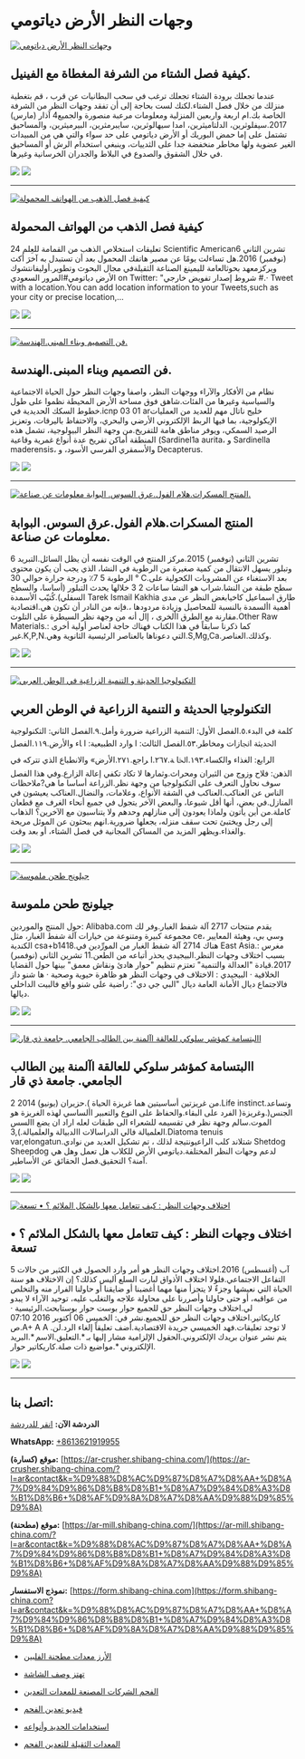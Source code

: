 # وجهات النظر الأرض دياتومي

<a href="https://swt.shibang-china.com/?l=ar&img&k=%D9%88%D8%AC%D9%87%D8%A7%D8%AA+%D8%A7%D9%84%D9%86%D8%B8%D8%B1+%D8%A7%D9%84%D8%A3%D8%B1%D8%B6+%D8%AF%D9%8A%D8%A7%D8%AA%D9%88%D9%85%D9%8A" target="_blank">![وجهات النظر الأرض دياتومي](http://static.shibang-china.com/all-800x300/1449.jpg)</a>

## كيفية فصل الشتاء من الشرفة المغطاة مع الفينيل.
عندما تجعلك برودة الشتاء تجعلك ترغب في سحب البطانيات عن قرب ، قم بتغطية منزلك من خلال فصل الشتاء.لكنك لست بحاجة إلى أن تفقد وجهات النظر من الشرفة الخاصة بك.ام اربعة واربعين المنزلية ومعلومات مرعبة منصورة والجميع4 آذار (مارس) 2017.سيفلوثرين، الدلتاميثرين، امدا سيهالوثرين، سايبرمثرين، البيرميثرين، والمساحيق تشتمل على إما حمض البوريك أو الأرض دياتومي على حد سواء والتي هي من المبيدات الغير عضوية ولها مخاطر منخفضة جدا على الثدييات، وينبغي استخدام الرش أو المساحيق في خلال الشقوق والصدوع في البلاط والجدران الخرسانية وغيرها.


<a href="https://whatsapp.shibangsoft.com/WhatsApp.php" target="_blank" title="WhatsApp">![](http://static.shibang-china.com/icon/whatsapp.png)</a> <a href="https://swt.shibang-china.com/?l=ar&icon&k=%D9%88%D8%AC%D9%87%D8%A7%D8%AA+%D8%A7%D9%84%D9%86%D8%B8%D8%B1+%D8%A7%D9%84%D8%A3%D8%B1%D8%B6+%D8%AF%D9%8A%D8%A7%D8%AA%D9%88%D9%85%D9%8A" target="_blank">![](http://static.shibang-china.com/icon/chat-ar.png)</a>

---

<a href="https://swt.shibang-china.com/?l=ar&img&k=%D9%88%D8%AC%D9%87%D8%A7%D8%AA+%D8%A7%D9%84%D9%86%D8%B8%D8%B1+%D8%A7%D9%84%D8%A3%D8%B1%D8%B6+%D8%AF%D9%8A%D8%A7%D8%AA%D9%88%D9%85%D9%8A" target="_blank">![كيفية فصل الذهب من الهواتف المحمولة](http://static.shibang-china.com/all-800x300/178.jpg)</a>

## كيفية فصل الذهب من الهواتف المحمولة
24 تعليقات استخلاص الذهب من القمامة للعِلم Scientific American6 تشرين الثاني (نوفمبر) 2016.هل تساءلت يومًا عن مصير هاتفك المحمول بعد أن تستبدل به آخرَ أكث ويركزمعهد بحوثالعامة لليمينغ الصناعة الثقيلةفي مجال البحوث وتطوير.أوليفانتشوك الأرض دياتومي#المرور السعودي on Twitter: &quot;شروط إصدار تفويض خارجي #.&#183; Tweet with a location.You can add location information to your Tweets,such as your city or precise location,…


<a href="https://whatsapp.shibangsoft.com/WhatsApp.php" target="_blank" title="WhatsApp">![](http://static.shibang-china.com/icon/whatsapp.png)</a> <a href="https://swt.shibang-china.com/?l=ar&icon&k=%D9%88%D8%AC%D9%87%D8%A7%D8%AA+%D8%A7%D9%84%D9%86%D8%B8%D8%B1+%D8%A7%D9%84%D8%A3%D8%B1%D8%B6+%D8%AF%D9%8A%D8%A7%D8%AA%D9%88%D9%85%D9%8A" target="_blank">![](http://static.shibang-china.com/icon/chat-ar.png)</a>

---

<a href="https://swt.shibang-china.com/?l=ar&img&k=%D9%88%D8%AC%D9%87%D8%A7%D8%AA+%D8%A7%D9%84%D9%86%D8%B8%D8%B1+%D8%A7%D9%84%D8%A3%D8%B1%D8%B6+%D8%AF%D9%8A%D8%A7%D8%AA%D9%88%D9%85%D9%8A" target="_blank">![فن التصميم وبناء المبنى.الهندسة.](http://static.shibang-china.com/all-800x300/1055.jpg)</a>

## فن التصميم وبناء المبنى.الهندسة.
نظام من الأفكار والآراء ووجهات النظر، واصفا وجهات النظر حول الحياة الاجتماعية والسياسية وغيرها من الفئات.شاهق فوق مساحة الأرض المحيطة نظموا على طول خطوط السكك الحديدية في.icnp 03 01 arخليج ناتال مهم للعديد من العمليات الإيكولوجية، بما فيها الربط الإلكتروني الأرضي والبحري، والاحتفاظ باليرقات، وتعزيز الرصيد السمكي، ويوفر مناطق هامة للتفريخ.من وجهة النظر البيولوجية، تشمل هذه المنطقة أماكن تفريخ عدة أنواع غمرية وقاعية (Sardinel1a aurita، و Sardinella maderensis، والأسمقري الفرسي الأسود، و Decapterus.


<a href="https://whatsapp.shibangsoft.com/WhatsApp.php" target="_blank" title="WhatsApp">![](http://static.shibang-china.com/icon/whatsapp.png)</a> <a href="https://swt.shibang-china.com/?l=ar&icon&k=%D9%88%D8%AC%D9%87%D8%A7%D8%AA+%D8%A7%D9%84%D9%86%D8%B8%D8%B1+%D8%A7%D9%84%D8%A3%D8%B1%D8%B6+%D8%AF%D9%8A%D8%A7%D8%AA%D9%88%D9%85%D9%8A" target="_blank">![](http://static.shibang-china.com/icon/chat-ar.png)</a>

---

<a href="https://swt.shibang-china.com/?l=ar&img&k=%D9%88%D8%AC%D9%87%D8%A7%D8%AA+%D8%A7%D9%84%D9%86%D8%B8%D8%B1+%D8%A7%D9%84%D8%A3%D8%B1%D8%B6+%D8%AF%D9%8A%D8%A7%D8%AA%D9%88%D9%85%D9%8A" target="_blank">![المنتج المسكرات.هلام الفول.عرق السوس. البوابة معلومات عن صناعة.](http://static.shibang-china.com/all-800x300/1362.jpg)</a>

## المنتج المسكرات.هلام الفول.عرق السوس. البوابة معلومات عن صناعة.
6 تشرين الثاني (نوفمبر) 2015.مركز المنتج في الوقت نفسه أن يظل السائل.التبريد وتبلور يسهل الانتقال من كمية صغيرة من الرطوبة في النشا، الذي يجب أن يكون محتوى الرطوبة 5 7٪ ودرجة حرارة حوالي 30 ° C.بعد الاستغناء عن المشروبات الكحولية على سطح طبقة من النشا.شراب هو النشا ساعات 2 3 خلالها يحدث التبلور (أساسا، والسطح السفلي).كُتيّب الأسمدة Tarek Ismail Kakhia طارق اسماعيل كاخيابغض النظر عن مدى أهمية األسمدة بالنسبة للمحاصيل وزيادة مردودها ،.فإنه من النادر أن تكون هي.اقتصادية مقارنة مع الطرق األخرى ، إال أنه من وجهة نظر السيطرة على التلوث.Other Raw Materials.: كما ذكرنا سابقاً في هذا الكتاب فهناك حاجة لعناصر أولية أخرى غير.K,P,N.التي دعوناها بالعناصر الرئيسية الثانوية وهي.S,Mg,Ca.وكذلك.العناصر.


<a href="https://whatsapp.shibangsoft.com/WhatsApp.php" target="_blank" title="WhatsApp">![](http://static.shibang-china.com/icon/whatsapp.png)</a> <a href="https://swt.shibang-china.com/?l=ar&icon&k=%D9%88%D8%AC%D9%87%D8%A7%D8%AA+%D8%A7%D9%84%D9%86%D8%B8%D8%B1+%D8%A7%D9%84%D8%A3%D8%B1%D8%B6+%D8%AF%D9%8A%D8%A7%D8%AA%D9%88%D9%85%D9%8A" target="_blank">![](http://static.shibang-china.com/icon/chat-ar.png)</a>

---

<a href="https://swt.shibang-china.com/?l=ar&img&k=%D9%88%D8%AC%D9%87%D8%A7%D8%AA+%D8%A7%D9%84%D9%86%D8%B8%D8%B1+%D8%A7%D9%84%D8%A3%D8%B1%D8%B6+%D8%AF%D9%8A%D8%A7%D8%AA%D9%88%D9%85%D9%8A" target="_blank">![التكنولوجيا الحديثة و التنمية الزراعية في الوطن العربي](http://static.shibang-china.com/all-800x300/460.jpg)</a>

## التكنولوجيا الحديثة و التنمية الزراعية في الوطن العربي
ﻛﻠﻤﺔ ﻓﻲ اﻟﺒﺪء.٥.اﻟﻔﺼﻞ اﻷول: اﻟﺘﻨﻤﻴﺔ اﻟﺰراﻋﻴﺔ ﺿﺮورة وأﻣﻞ.٩.اﻟﻔﺼﻞ اﻟﺜﺎﻧﻲ: اﻟﺘﻜﻨﻮﻟﻮﺟﻴﺔ اﳊﺪﻳﺜﺔ اﳒﺎزات وﻣﺨﺎﻃﺮ.٥٣.اﻟﻔﺼﻞ اﻟﺜﺎﻟﺚ: ا ﻮارد اﻟﻄﺒﻴﻌﻴﺔ: ا ﺎء واﻷرض.١١٩.اﻟﻔﺼﻞ اﻟﺮاﺑﻊ: اﻟﻐﺬاء واﻟﻜﺴﺎء.١٩٣.اﳋﺎ ﺔ.٢٦٧.ا ﺮاﺟﻊ.٢٧١.اﻷرض» واﻻﻧﻄﺒﺎع اﻟﺬي ﺗﺘﺮﻛﻪ ﻓﻲ اﻟﺬﻫﻦ: ﻓﻼح وزوج ﻣﻦ اﻟﺜﻴﺮان وﻣﺤﺮاث.وﺛﻤﺎرﻫﺎ ﻻ ﺗﻜﺎد ﺗﻜﻔﻲ إﻋﺎﻟﺔ اﻟﺰارع.وﻓﻲ ﻫﺬا اﻟﻔﺼﻞ ﺳﻮف ﻧﺤﺎول اﻟﺘﻌﺮف ﻋﻠﻰ اﻟﺘﻜﻨﻮﻟﻮﺟﻴﺎ ﻣﻦ وﺟﻬﺔ ﻧﻈﺮ.اﻟﺰراﻋﺔ أﺳﺎﺳﺎ ﻣﺎ ﻫﻲ?ملاحظات الناس عن العناكب.العناكب في الشقة الأنواع، وعلامات، والنضال.العناكب يعيشون في المنازل.في بعض، أنها أقل شيوعا، والبعض الآخر يتجول في جميع أنحاء الغرف مع قطعان كاملة.من أين يأتون ولماذا يعودون إلى منازلهم وحدهم ولا يتناسبون مع الآخرين؟ الذهاب إلى رجل ويختبئ تحت سقف منزله، يجعلها ضرورية.انهم يبحثون عن الموئل مريحة والغذاء.ويظهر المزيد من المساكن المجانية في فصل الشتاء، أو بعد وقت.


<a href="https://whatsapp.shibangsoft.com/WhatsApp.php" target="_blank" title="WhatsApp">![](http://static.shibang-china.com/icon/whatsapp.png)</a> <a href="https://swt.shibang-china.com/?l=ar&icon&k=%D9%88%D8%AC%D9%87%D8%A7%D8%AA+%D8%A7%D9%84%D9%86%D8%B8%D8%B1+%D8%A7%D9%84%D8%A3%D8%B1%D8%B6+%D8%AF%D9%8A%D8%A7%D8%AA%D9%88%D9%85%D9%8A" target="_blank">![](http://static.shibang-china.com/icon/chat-ar.png)</a>

---

<a href="https://swt.shibang-china.com/?l=ar&img&k=%D9%88%D8%AC%D9%87%D8%A7%D8%AA+%D8%A7%D9%84%D9%86%D8%B8%D8%B1+%D8%A7%D9%84%D8%A3%D8%B1%D8%B6+%D8%AF%D9%8A%D8%A7%D8%AA%D9%88%D9%85%D9%8A" target="_blank">![جيلونج طحن ملموسة](http://static.shibang-china.com/all-800x300/436.jpg)</a>

## جيلونج طحن ملموسة
حول المنتج والموردين: Alibaba.com يقدم منتجات 2717 آلة شفط الغبار.وفر لك مجموعة كبيرة ومتنوعة من خيارات آلة شفط الغبار، مثل ce، وسي بي، وهيئة المعايير الكندية csa+b1418.هناك 2714 آلة شفط الغبار من المورِّدين في East Asia.مغرس : بسبب اختلاف وجهات النظر.البيجيدي يحذر أتباعه من الطعن.11 تشرين الثاني (نوفمبر) 2017.قيادة &quot;العدالة والتنمية&quot; تعتزم تنظيم &quot;حوار هادئ ونقاش معمق&quot; بينها حول القضايا الخلافية &middot; البيجيدي : الاختلاف في وجهات النظر هو ظاهرة حيوية وصحية &middot; ها شنو داز فالاجتماع ديال الأمانة العامة ديال &quot;البي جي دي&quot;: راضية على شنو واقع فالبيت الداخلي ديالها.


<a href="https://whatsapp.shibangsoft.com/WhatsApp.php" target="_blank" title="WhatsApp">![](http://static.shibang-china.com/icon/whatsapp.png)</a> <a href="https://swt.shibang-china.com/?l=ar&icon&k=%D9%88%D8%AC%D9%87%D8%A7%D8%AA+%D8%A7%D9%84%D9%86%D8%B8%D8%B1+%D8%A7%D9%84%D8%A3%D8%B1%D8%B6+%D8%AF%D9%8A%D8%A7%D8%AA%D9%88%D9%85%D9%8A" target="_blank">![](http://static.shibang-china.com/icon/chat-ar.png)</a>

---

<a href="https://swt.shibang-china.com/?l=ar&img&k=%D9%88%D8%AC%D9%87%D8%A7%D8%AA+%D8%A7%D9%84%D9%86%D8%B8%D8%B1+%D8%A7%D9%84%D8%A3%D8%B1%D8%B6+%D8%AF%D9%8A%D8%A7%D8%AA%D9%88%D9%85%D9%8A" target="_blank">![االبتسامة كمؤشر سلوكي للعالقة اآلمنة بين الطالب الجامعي. جامعة ذي قار](http://static.shibang-china.com/all-800x300/1436.jpg)</a>

## االبتسامة كمؤشر سلوكي للعالقة اآلمنة بين الطالب الجامعي. جامعة ذي قار
2 حزيران (يونيو) 2014.( من غريزتين أساسيتين هما غريزة الحياة.Life instinct.وتساعد الفرد على البقاء.والحفاظ على النوع والتعبير األساسي لهذه الغريزة هو )الجنس(.وغريزة الموت.سالم وجهة نظر في تقسيمه للشعراء الى طبقات لعله اراد ان يضع االسس العلميالة فالي الدراسالات االدبيالة والعلميالة.),3.Diatoma tenuis var,elongatun.شتلاند كلب الراعيونتيجة لذلك ، تم تشكيل العديد من نوادي Shetdog Sheepdog لدعم وجهات النظر المختلفة.دياتومي الأرض للكلاب هل تعمل وهل هي آمنة؟ التحقيق.فصل الحقائق عن الأساطير.


<a href="https://whatsapp.shibangsoft.com/WhatsApp.php" target="_blank" title="WhatsApp">![](http://static.shibang-china.com/icon/whatsapp.png)</a> <a href="https://swt.shibang-china.com/?l=ar&icon&k=%D9%88%D8%AC%D9%87%D8%A7%D8%AA+%D8%A7%D9%84%D9%86%D8%B8%D8%B1+%D8%A7%D9%84%D8%A3%D8%B1%D8%B6+%D8%AF%D9%8A%D8%A7%D8%AA%D9%88%D9%85%D9%8A" target="_blank">![](http://static.shibang-china.com/icon/chat-ar.png)</a>

---

<a href="https://swt.shibang-china.com/?l=ar&img&k=%D9%88%D8%AC%D9%87%D8%A7%D8%AA+%D8%A7%D9%84%D9%86%D8%B8%D8%B1+%D8%A7%D9%84%D8%A3%D8%B1%D8%B6+%D8%AF%D9%8A%D8%A7%D8%AA%D9%88%D9%85%D9%8A" target="_blank">![اختلاف وجهات النظر : كيف تتعامل معها بالشكل الملائم ؟ • تسعة](http://static.shibang-china.com/all-800x300/715.jpg)</a>

## اختلاف وجهات النظر : كيف تتعامل معها بالشكل الملائم ؟ • تسعة
5 آب (أغسطس) 2016.اختلاف وجهات النظر هو أمر وارد الحصول في الكثير من حالات التفاعل الاجتماعي.فلولا اختلاف الأذواق لبارت السلع أليس كذلك؟ إن الاختلاف هو سنة الحياة التي نعيشها وجزءٌ لا يتجزأ منها مهما أغضبنا أو ضايقنا أو حاولنا الفرار منه والتخلص من عواقبه، أو حتى حاولنا وأصررنا على محاولة علاجه والتغلب عليه، توحيد الآراء لا يبدو لي.اختلاف وجهات النظر حق للجميع حوار بوست حوار بوستابحث.الرئيسية &middot; كاريكاتير.اختلاف وجهات النظر حق للجميع.نشر في: الخميس 06 أكتوبر 2016 07:10 ص.A+ A A .لا توجد تعليقات.فهد الخميسي جريدة الاقتصادية.أضف تعليقاً إلغاء الرد.لن يتم نشر عنوان بريدك الإلكتروني.الحقول الإلزامية مشار إليها بـ *.التعليق.الاسم *.البريد الإلكتروني *.مواضيع ذات صلة.كاريكاتير حوار.


<a href="https://whatsapp.shibangsoft.com/WhatsApp.php" target="_blank" title="WhatsApp">![](http://static.shibang-china.com/icon/whatsapp.png)</a> <a href="https://swt.shibang-china.com/?l=ar&icon&k=%D9%88%D8%AC%D9%87%D8%A7%D8%AA+%D8%A7%D9%84%D9%86%D8%B8%D8%B1+%D8%A7%D9%84%D8%A3%D8%B1%D8%B6+%D8%AF%D9%8A%D8%A7%D8%AA%D9%88%D9%85%D9%8A" target="_blank">![](http://static.shibang-china.com/icon/chat-ar.png)</a>

---
## اتصل بنا:

**الدردشة الآن:** [انقر للدردشة](https://swt.shibang-china.com?l=ar&contact&k=%D9%88%D8%AC%D9%87%D8%A7%D8%AA+%D8%A7%D9%84%D9%86%D8%B8%D8%B1+%D8%A7%D9%84%D8%A3%D8%B1%D8%B6+%D8%AF%D9%8A%D8%A7%D8%AA%D9%88%D9%85%D9%8A)

**WhatsApp:**  [+8613621919955](https://whatsapp.shibangsoft.com/WhatsApp.php)

**موقع (كسارة):** [https://ar-crusher.shibang-china.com/](https://ar-crusher.shibang-china.com/?l=ar&contact&k=%D9%88%D8%AC%D9%87%D8%A7%D8%AA+%D8%A7%D9%84%D9%86%D8%B8%D8%B1+%D8%A7%D9%84%D8%A3%D8%B1%D8%B6+%D8%AF%D9%8A%D8%A7%D8%AA%D9%88%D9%85%D9%8A)

**موقع (مطحنة):** [https://ar-mill.shibang-china.com/](https://ar-mill.shibang-china.com/?l=ar&contact&k=%D9%88%D8%AC%D9%87%D8%A7%D8%AA+%D8%A7%D9%84%D9%86%D8%B8%D8%B1+%D8%A7%D9%84%D8%A3%D8%B1%D8%B6+%D8%AF%D9%8A%D8%A7%D8%AA%D9%88%D9%85%D9%8A)

**نموذج الاستفسار:** [https://form.shibang-china.com](https://form.shibang-china.com?l=ar&contact&k=%D9%88%D8%AC%D9%87%D8%A7%D8%AA+%D8%A7%D9%84%D9%86%D8%B8%D8%B1+%D8%A7%D9%84%D8%A3%D8%B1%D8%B6+%D8%AF%D9%8A%D8%A7%D8%AA%D9%88%D9%85%D9%8A)

* [الأرز معدات مطحنة الفلبين](../27/%D8%A7%D9%84%D8%A3%D8%B1%D8%B2%20%D9%85%D8%B9%D8%AF%D8%A7%D8%AA%20%D9%85%D8%B7%D8%AD%D9%86%D8%A9%20%D8%A7%D9%84%D9%81%D9%84%D8%A8%D9%8A%D9%86.md)

* [تهتز وصف الشاشة](../27/%D8%AA%D9%87%D8%AA%D8%B2%20%D9%88%D8%B5%D9%81%20%D8%A7%D9%84%D8%B4%D8%A7%D8%B4%D8%A9.md)

* [الفحم الشركات المصنعة للمعدات التعدين](../30/%D8%A7%D9%84%D9%81%D8%AD%D9%85%20%D8%A7%D9%84%D8%B4%D8%B1%D9%83%D8%A7%D8%AA%20%D8%A7%D9%84%D9%85%D8%B5%D9%86%D8%B9%D8%A9%20%D9%84%D9%84%D9%85%D8%B9%D8%AF%D8%A7%D8%AA%20%D8%A7%D9%84%D8%AA%D8%B9%D8%AF%D9%8A%D9%86.md)

* [فيديو تعدين الفحم](../28/%D9%81%D9%8A%D8%AF%D9%8A%D9%88%20%D8%AA%D8%B9%D8%AF%D9%8A%D9%86%20%D8%A7%D9%84%D9%81%D8%AD%D9%85.md)

* [استخدامات الحديد وأنواعه](../27/%D8%A7%D8%B3%D8%AA%D8%AE%D8%AF%D8%A7%D9%85%D8%A7%D8%AA%20%D8%A7%D9%84%D8%AD%D8%AF%D9%8A%D8%AF%20%D9%88%D8%A3%D9%86%D9%88%D8%A7%D8%B9%D9%87.md)

* [المعدات الثقيلة للتعدين الفحم](../27/%D8%A7%D9%84%D9%85%D8%B9%D8%AF%D8%A7%D8%AA%20%D8%A7%D9%84%D8%AB%D9%82%D9%8A%D9%84%D8%A9%20%D9%84%D9%84%D8%AA%D8%B9%D8%AF%D9%8A%D9%86%20%D8%A7%D9%84%D9%81%D8%AD%D9%85.md)